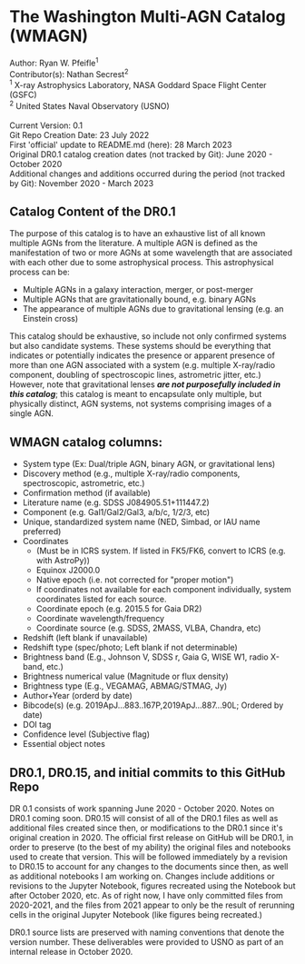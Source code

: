 # The Washington Multi-AGN Catalog (WMAGN)

Author: Ryan W. Pfeifle<sup>1</sup> <br />
Contributor(s): Nathan Secrest<sup>2</sup>
<br />
<sup>1</sup> X-ray Astrophysics Laboratory, NASA Goddard Space Flight Center (GSFC)<br />
<sup>2</sup> United States Naval Observatory (USNO)<br />
<br />
Current Version: 0.1 <br />
Git Repo Creation Date: 23 July 2022 <br />
First 'official' update to README.md (here): 28 March 2023 <br />
Original DR0.1 catalog creation dates (not tracked by Git): June 2020 - October 2020 <br />
Additional changes and additions occurred during the period (not tracked by Git): November 2020 - March 2023 <br />


## Catalog Content of the DR0.1
The purpose of this catalog is to have an exhaustive list of all known multiple AGNs from the literature. A multiple AGN is defined as the manifestation of two or more AGNs at some wavelength that are associated with each other due to some astrophysical process. This astrophysical process can be: <br />
- Multiple AGNs in a galaxy interaction, merger, or post-merger <br />
- Multiple AGNs that are gravitationally bound, e.g. binary AGNs <br />
- The appearance of multiple AGNs due to gravitational lensing (e.g. an Einstein cross) <br />

This catalog should be exhaustive, so include not only confirmed systems but also candidate systems. These systems should be everything that indicates or potentially indicates the presence or apparent presence of more than one AGN associated with a system (e.g. multiple X-ray/radio component, doubling of spectroscopic lines, astrometric jitter, etc.) However, note that gravitational lenses **_are not purposefully included in this catalog_**; this catalog is meant to encapsulate only multiple, but physically distinct, AGN systems, not systems comprising images of a single AGN.

## WMAGN catalog columns: <br />
- System type (Ex: Dual/triple AGN, binary AGN, or gravitational lens)
- Discovery method (e.g., multiple X-ray/radio components, spectroscopic, astrometric, etc.)
- Confirmation method (if available)
- Literature name (e.g. SDSS J084905.51+111447.2)
- Component (e.g. Gal1/Gal2/Gal3, a/b/c, 1/2/3, etc)
- Unique, standardized system name (NED, Simbad, or IAU name preferred)
- Coordinates 
    - (Must be in ICRS system. If listed in FK5/FK6, convert to ICRS (e.g. with AstroPy))
    - Equinox J2000.0
    - Native epoch (i.e. not corrected for "proper motion")
    - If coordinates not available for each component individually,  system coordinates listed for each source.
    - Coordinate epoch (e.g. 2015.5 for Gaia DR2)
    - Coordinate wavelength/frequency
    - Coordinate source (e.g. SDSS, 2MASS, VLBA, Chandra, etc)
- Redshift (left blank if unavailable)
- Redshift type (spec/photo; Left blank if not determinable)
- Brightness band (E.g., Johnson V, SDSS r, Gaia G, WISE W1, radio X-band, etc.)
- Brightness numerical value (Magnitude or flux density)
- Brightness type (E.g., VEGAMAG, ABMAG/STMAG, Jy)
- Author+Year (orderd by date)
- Bibcode(s) (e.g. 2019ApJ...883..167P,2019ApJ...887...90L; Ordered by date)
- DOI tag
- Confidence level (Subjective flag)
- Essential object notes


## DR0.1, DR0.15, and initial commits to this GitHub Repo
DR 0.1 consists of work spanning June 2020 - October 2020. Notes on DR0.1 coming soon. 
DR0.15 will consist of all of the DR0.1 files as well as additional files created since then, or modifications to the DR0.1 since it's original creation in 2020. The official first release on GitHub will be DR0.1, in  order to preserve (to the best of my ability) the original files and notebooks used to create that version. This will be followed immediately by a revision to DR0.15 to account for any changes to the documents since then, as well as additional notebooks I am working on. Changes include additions or revisions to the Jupyter Notebook, figures recreated using the Notebook but after October 2020, etc. As of right now, I have only committed files from 2020-2021, and the files from 2021 appear to only be the result of rerunning cells in the original Jupyter Notebook (like figures being recreated.)

DR0.1 source lists are preserved with naming conventions that denote the version number. These deliverables were provided to USNO as part of an internal release in October 2020.